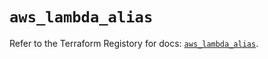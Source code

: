 # `aws_lambda_alias`

Refer to the Terraform Registory for docs: [`aws_lambda_alias`](https://registry.terraform.io/providers/hashicorp/aws/5.12.0/docs/resources/lambda_alias).
